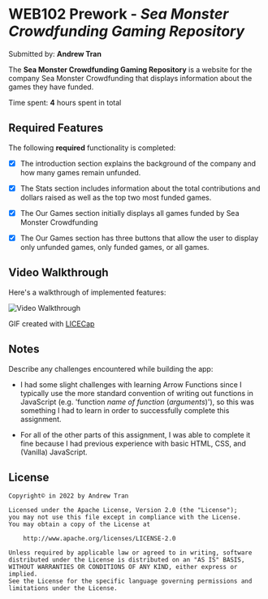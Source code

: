 # WEB102 Prework - *Sea Monster Crowdfunding Gaming Repository*

Submitted by: **Andrew Tran**

The **Sea Monster Crowdfunding Gaming Repository** is a website for the company Sea Monster Crowdfunding that displays information about the games they have funded.

Time spent: **4** hours spent in total

## Required Features

The following **required** functionality is completed:

* [X] The introduction section explains the background of the company and how many games remain unfunded.
* [X] The Stats section includes information about the total contributions and dollars raised as well as the top two most funded games.
* [X] The Our Games section initially displays all games funded by Sea Monster Crowdfunding
* [X] The Our Games section has three buttons that allow the user to display only unfunded games, only funded games, or all games.


## Video Walkthrough

Here's a walkthrough of implemented features:

<img src='./web102-prework-walkthrough.gif' title='Video Walkthrough' width='' alt='Video Walkthrough' />

<!-- Replace this with whatever GIF tool you used! -->
GIF created with [LICECap](https://www.cockos.com/licecap/)
<!-- Recommended tools:
[Kap](https://getkap.co/) for macOS
[ScreenToGif](https://www.screentogif.com/) for Windows
[peek](https://github.com/phw/peek) for Linux. -->

## Notes

Describe any challenges encountered while building the app:

- I had some slight challenges with learning Arrow Functions since I typically use the more standard convention of writing out functions in JavaScript (e.g. 'function _name of function_ (_arguments_)'), so this was something I had to learn in order to successfully complete this assignment.

- For all of the other parts of this assignment, I was able to complete it fine because I had previous experience with basic HTML, CSS, and (Vanilla) JavaScript.

## License

    Copyright© in 2022 by Andrew Tran

    Licensed under the Apache License, Version 2.0 (the "License");
    you may not use this file except in compliance with the License.
    You may obtain a copy of the License at

        http://www.apache.org/licenses/LICENSE-2.0

    Unless required by applicable law or agreed to in writing, software
    distributed under the License is distributed on an "AS IS" BASIS,
    WITHOUT WARRANTIES OR CONDITIONS OF ANY KIND, either express or implied.
    See the License for the specific language governing permissions and
    limitations under the License.
